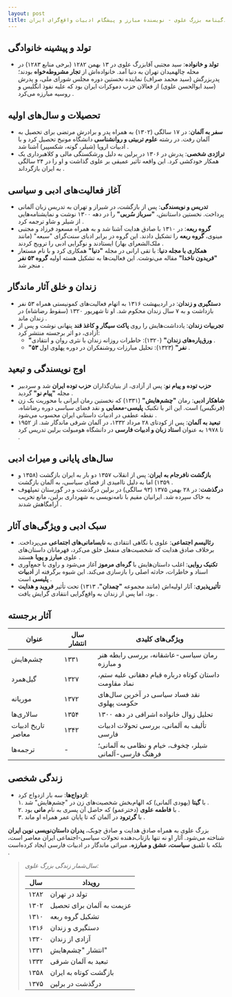 ```yaml
---
layout: post
title: زندگینامه بزرگ علوی - نویسنده مبارز و پیشگام ادبیات واقع‌گرای ایران
---
```


## تولد و پیشینه خانوادگی
- **تولد و خانواده**: سید مجتبی آقابزرگ علوی در ۱۳ بهمن ۱۲۸۲ (برخی منابع ۱۲۸۳) در محله چالهمیدان تهران به دنیا آمد. خانواده‌اش از **تجار مشروطه‌خواه** بودند؛ پدربزرگش (سید محمد صراف) نماینده نخستین دوره مجلس شورای ملی، و پدرش (سید ابوالحسن علوی) از فعالان حزب دموکرات ایران بود که علیه نفوذ انگلیس و روسیه مبارزه می‌کرد .

## تحصیلات و سال‌های اولیه
- **سفر به آلمان**: در ۱۷ سالگی (۱۳۰۲) به همراه پدر و برادرش مرتضی برای تحصیل به آلمان رفت. در رشته **علوم تربیتی و روانشناسی** دانشگاه مونیخ تحصیل کرد و با ادبیات اروپا (شیلر، گوته، شکسپیر) آشنا شد .
- **تراژدی شخصی**: پدرش در ۱۳۰۶ در برلین به دلیل ورشکستگی مالی و کلاهبرداری یک همکار خودکشی کرد. این واقعه تأثیر عمیقی بر علوی گذاشت و او را در ۲۴ سالگی به ایران بازگرداند .

## آغاز فعالیت‌های ادبی و سیاسی
- **تدریس و نویسندگی**: پس از بازگشت، در شیراز و تهران به تدریس زبان آلمانی پرداخت. نخستین داستانش، **"سرباز سُربی"** را در دهه ۱۳۰۰ نوشت و نمایشنامه‌هایی از شیلر و شاو ترجمه کرد .
- **گروه ربعه**: در ۱۳۱۰ با صادق هدایت آشنا شد و به همراه مسعود فرزاد و مجتبی مینوی، **گروه ربعه** را تشکیل دادند. این گروه در برابر ادبای سنت‌گرای "سبعه" (مانند ملک‌الشعرای بهار) ایستادند و نوگرایی ادبی را ترویج کردند .
- **همکاری با مجله دنیا**: با تقی ارانی در مجله **"دنیا"** همکاری کرد و با نام مستعار **"فریدون ناخدا"** مقاله می‌نوشت. این فعالیت‌ها به تشکیل هسته اولیه **گروه ۵۳ نفر** منجر شد .

## زندان و خلق آثار ماندگار
- **دستگیری و زندان**: در اردیبهشت ۱۳۱۶ به اتهام فعالیت‌های کمونیستی همراه ۵۳ نفر بازداشت و به ۷ سال زندان محکوم شد. او تا شهریور ۱۳۲۰ (سقوط رضاشاه) در زندان ماند .
- **تجربیات زندان**: یادداشت‌هایش را روی **پاکت سیگار و کاغذ قند** پنهانی نوشت و پس از آزادی، دو اثر برجسته منتشر کرد:  
  - **"ورق‌پاره‌های زندان"** (۱۳۲۰): خاطرات روزانه زندان با نثری روان و انتقادی .  
  - **"۵۳ نفر"** (۱۳۲۳): تحلیل مبارزات روشنفکران در دوره پهلوی اول .

## اوج نویسندگی و تبعید
- **حزب توده و پیام نو**: پس از آزادی، از بنیان‌گذاران **حزب توده ایران** شد و سردبیر مجله **"پیام نو"** گردید .
- **شاهکار ادبی**: رمان **"چشم‌هایش"** (۱۳۳۱) که نخستین رمان ایرانی با محوریت یک زن (فرنگیس) است. این اثر با تکنیک **پلیسی-معمایی** و نقد فضای سیاسی دوره رضاشاه، نقطه عطفی در ادبیات داستانی ایران محسوب می‌شود .
- **تبعید به آلمان**: پس از کودتای ۲۸ مرداد ۱۳۳۲، در آلمان شرقی ماندگار شد. از ۱۹۵۲ تا ۱۹۷۸ به عنوان **استاد زبان و ادبیات فارسی** در دانشگاه هومبولت برلین تدریس کرد .

## سال‌های پایانی و میراث ادبی
- **بازگشت نافرجام به ایران**: پس از انقلاب ۱۳۵۷ دو بار به ایران بازگشت (۱۳۵۸ و ۱۳۵۹) اما به دلیل ناامیدی از فضای سیاسی، به آلمان بازگشت .
- **درگذشت**: در ۲۸ بهمن ۱۳۷۵ (۹۳ سالگی) در برلین درگذشت و در گورستان تمپلهوف به خاک سپرده شد. ایرانیان مقیم با نامه‌نویسی به شهرداری برلین، مانع تخریب آرامگاهش شدند .

## سبک ادبی و ویژگی‌های آثار
- **رئالیسم اجتماعی**: علوی با نگاهی انتقادی به **نابسامانی‌های اجتماعی** می‌پرداخت. برخلاف صادق هدایت که شخصیت‌های منفعل خلق می‌کرد، قهرمانان داستان‌های علوی **مبارز و پویا** هستند .
- **تکنیک روایی**: اغلب داستان‌هایش با **گره‌ای مرموز** آغاز می‌شود و راوی با جمع‌آوری اسناد و خاطرات، حادثه اصلی را بازسازی می‌کند. این شیوه برگرفته از **ادبیات پلیسی** است .
- **تأثیرپذیری**: آثار اولیه‌اش (مانند مجموعه **"چمدان"**، ۱۳۱۳) تحت تأثیر **فروید و هدایت** بود، اما پس از زندان به واقع‌گرایی انتقادی گرایش یافت .

## آثار برجسته

| عنوان              | سال انتشار | ویژگی‌های کلیدی                                                  |
|--------------------|------------|------------------------------------------------------------------|
| چشم‌هایش          | ۱۳۳۱       | رمان سیاسی-عاشقانه، بررسی رابطه هنر و مبارزه                   |
| گیل‌همرد           | ۱۳۲۷       | داستان کوتاه درباره قیام دهقانی علیه ستم، نماد مقاومت          |
| موریانه           | ۱۳۷۲       | نقد فساد سیاسی در آخرین سال‌های حکومت پهلوی                    |
| سالاری‌ها          | ۱۳۵۴       | تحلیل زوال خانواده اشرافی در دهه ۱۳۰۰                          |
| تاریخ ادبیات معاصر | ۱۳۴۲       | تألیف به آلمانی، بررسی تحولات ادبیات فارسی                     |
| ترجمه‌ها           | -          | شیلر، چخوف، خیام و نظامی به آلمانی؛ فرهنگ فارسی-آلمانی  |

## زندگی شخصی
- **ازدواج‌ها**: سه بار ازدواج کرد:  
  ۱. با **گیتا** (یهودی آلمانی) که الهام‌بخش شخصیت‌های زن در "چشم‌هایش" شد .  
  ۲. با **فاطمه علوی** (دخترعمو) که حاصل آن پسری به نام **مانی** بود .  
  ۳. با **گرترود** در آلمان که تا پایان عمر همراه او ماند .

بزرگ علوی به همراه صادق هدایت و صادق چوبک، **پدران داستان‌نویسی نوین ایران** شناخته می‌شود. آثار او نه تنها بازتاب‌دهنده تحولات سیاسی-اجتماعی ایران معاصر است، بلکه با تلفیق **سیاست، عشق و مبارزه**، میراثی ماندگار در ادبیات فارسی ایجاد کرده‌است .

> *سال‌شمار زندگی بزرگ علوی:*
> 
> | سال        | رویداد                     |
> |------------|----------------------------|
> | ۱۲۸۲       | تولد در تهران              |
> | ۱۳۰۲       | عزیمت به آلمان برای تحصیل |
> | ۱۳۱۰       | تشکیل گروه ربعه           |
> | ۱۳۱۶       | دستگیری و زندان           |
> | ۱۳۲۰       | آزادی از زندان            |
> | ۱۳۳۱       | انتشار "چشم‌هایش"         |
> | ۱۳۳۲       | تبعید به آلمان شرقی       |
> | ۱۳۵۸       | بازگشت کوتاه به ایران     |
> | ۱۳۷۵       | درگذشت در برلین            |
